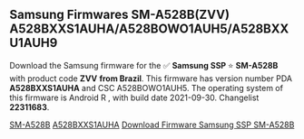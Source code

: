 <h2>Samsung Firmwares SM-A528B(ZVV) A528BXXS1AUHA/A528BOWO1AUH5/A528BXXU1AUH9</h2>
Download the Samsung firmware for the ✅ <strong>Samsung SSP </strong> ⭐ <strong>SM-A528B</strong> with product code <strong>ZVV</strong> <strong> from Brazil</strong>. This firmware has version number PDA <strong>A528BXXS1AUHA</strong> and CSC A528BOWO1AUH5. The operating system of this firmware is Android R , with build date 2021-09-30. Changelist <strong>22311683</strong>.


[SM-A528B](https://samfirm.shop/samsung/model/SM-A528B)
[A528BXXS1AUHA](https://samfirm.shop/samsung/pda/A528BXXS1AUHA)
[Download Firmware Samsung SSP SM-A528B](https://samfirm.shop/samsung/firmware/461346)
